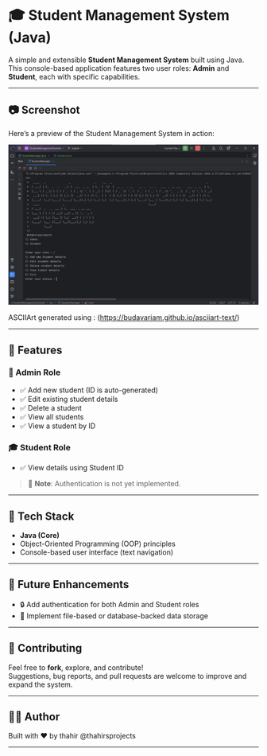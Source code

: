 # 🎓 Student Management System (Java)

A simple and extensible **Student Management System** built using Java. This console-based application features two user roles: **Admin** and **Student**, each with specific capabilities.

---

## 📷 Screenshot
Here’s a preview of the Student Management System in action:

![ss](https://github.com/thahirsprojects/StudentManagementSystem/blob/master/assests/sms.png)

ASCIIArt generated using : (https://budavariam.github.io/asciiart-text/)

---

## 🔧 Features

### 👤 Admin Role
- ✅ Add new student (ID is auto-generated)
- ✅ Edit existing student details
- ✅ Delete a student
- ✅ View all students
- ✅ View a student by ID

### 🎓 Student Role
- ✅ View details using Student ID

> 🔐 **Note**: Authentication is not yet implemented.

---

## 📌 Tech Stack
- **Java (Core)**
- Object-Oriented Programming (OOP) principles
- Console-based user interface (text navigation)

---

## 🚧 Future Enhancements
- 🔒 Add authentication for both Admin and Student roles
- 💾 Implement file-based or database-backed data storage

---

## 🤝 Contributing

Feel free to **fork**, explore, and contribute!  
Suggestions, bug reports, and pull requests are welcome to improve and expand the system.

---

## 🧑‍💻 Author

Built with ❤️ by thahir
@thahirsprojects

---

